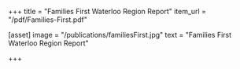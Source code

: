 +++
title = "Families First Waterloo Region Report"
item_url = "/pdf/Families-First.pdf"

[asset]
  image = "/publications/familiesFirst.jpg"
  text = "Families First Waterloo Region Report"


+++

